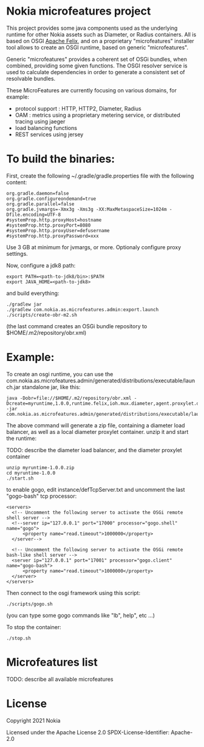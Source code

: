 # Nokia microfeatures project

This project provides some java components used as the underlying runtime for other Nokia assets such as Diameter, or Radius containers.
All is based on OSGI [Apache Felix](http://felix.apache.org), and on a proprietary "microfeatures" installer tool allows to create an OSGI runtime, based on generic "microfeatures".

Generic "microfeatures" provides a coherent set of OSGi bundles, when combined, providing some given functions. The OSGI resolver service is used to calculate dependencies in order to generate a consistent set of resolvable bundles.

These MicroFeatures are currently focusing on various domains, for example:

 - protocol support : HTTP, HTTP2, Diameter, Radius
 - OAM : metrics using a proprietary metering service, or distributed tracing using jaeger
 - load balancing functions
 - REST services using jersey

# To build the binaries:

First, create the following ~/.gradle/gradle.properties file with the following content:

```
org.gradle.daemon=false
org.gradle.configureondemand=true
org.gradle.parallel=false
org.gradle.jvmargs=-Xmx3g -Xms3g -XX:MaxMetaspaceSize=1024m -Dfile.encoding=UTF-8
#systemProp.http.proxyHost=hostname
#systemProp.http.proxyPort=8080
#systemProp.http.proxyUser=defusername
#systemProp.http.proxyPassword=xxx
```
Use 3 GB at minimum for jvmargs, or more. Optionaly configure proxy settings.

Now, configure a jdk8 path:

```
export PATH=<path-to-jdk8/bin>:$PATH
export JAVA_HOME=<path-to-jdk8>
```

and build everything:

```
./gradlew jar
./gradlew com.nokia.as.microfeatures.admin:export.launch
./scripts/create-obr-m2.sh
```

(the last command creates an OSGi bundle repository to $HOME/.m2/repository/obr.xml)

# Example:

To create an osgi runtime, you can use the com.nokia.as.microfeatures.admin/generated/distributions/executable/launch.jar standalone jar, like this:

```
java -Dobr=file://$HOME/.m2/repository/obr.xml -Dcreate=myruntime,1.0.0,runtime.felix,ioh.mux.diameter,agent.proxylet.diameter -jar com.nokia.as.microfeatures.admin/generated/distributions/executable/launch.jar
```

The above command will generate a zip file, containing a diameter load balancer, as well as a local diameter proxylet container.
unzip it and start the runtime:

TODO: describe the diameter load balancer, and the diameter proxylet container

```
unzip myruntime-1.0.0.zip
cd myruntime-1.0.0
./start.sh
```
to enable gogo, edit instance/defTcpServer.txt and uncomment the last "gogo-bash" tcp processor:

```
<servers>
  <!-- Uncomment the following server to activate the OSGi remote shell server -->
  <!--server ip="127.0.0.1" port="17000" processor="gogo.shell" name="gogo">
      <property name="read.timeout">1000000</property>
  </server-->

  <!-- Uncomment the following server to activate the OSGi remote bash-like shell server -->
  <server ip="127.0.0.1" port="17001" processor="gogo.client" name="gogo-bash">
      <property name="read.timeout">1000000</property>
  </server>
</servers>
```

Then connect to the osgi framework using this script:

```
./scripts/gogo.sh
```

(you can type some gogo commands like "lb", help", etc ...)

To stop the container:

```
./stop.sh
```
# Microfeatures list

TODO: describe all available microfeatures

# License

Copyright 2021 Nokia

Licensed under the Apache License 2.0
SPDX-License-Identifier: Apache-2.0
